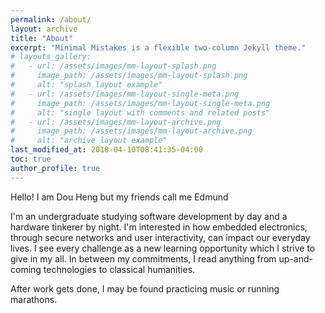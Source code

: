 ```yaml
---
permalink: /about/
layout: archive
title: "About"
excerpt: "Minimal Mistakes is a flexible two-column Jekyll theme."
# layouts_gallery:
#   - url: /assets/images/mm-layout-splash.png
#     image_path: /assets/images/mm-layout-splash.png
#     alt: "splash layout example"
#   - url: /assets/images/mm-layout-single-meta.png
#     image_path: /assets/images/mm-layout-single-meta.png
#     alt: "single layout with comments and related posts"
#   - url: /assets/images/mm-layout-archive.png
#     image_path: /assets/images/mm-layout-archive.png
#     alt: "archive layout example"
last_modified_at: 2018-04-10T08:41:35-04:00
toc: true
author_profile: true
---
```


Hello! I am Dou Heng but my friends call me Edmund

I'm an undergraduate studying software development by day and a hardware tinkerer by night. I'm interested in how embedded electronics, through secure networks and user interactivity, can impact our everyday lives. I see every challenge as a new learning opportunity which I strive to give in my all. In between my commitments, I read anything from up-and-coming technologies to classical humanities. 

After work gets done, I may be found practicing music or running marathons.